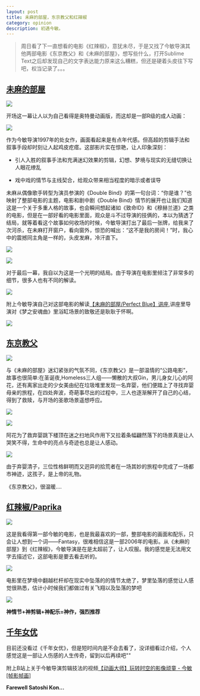 ```yaml
---
layout: post
title: 未麻的部屋，东京教父和红辣椒
category: opinion
description: 初遇今敏。
---
```


> 周日看了下一直想看的电影《红辣椒》，意犹未尽，于是又找了今敏导演其他两部电影《东京教父》和《未麻的部屋》，想写些什么，打开Sublime Text之后却发现自己的文字表达能力原来这么糟糕，但还是硬着头皮往下写吧，权当记录了。。。


## [未麻的部屋](https://movie.douban.com/subject/1395091/)

![](http://7xrabv.com1.z0.glb.clouddn.com/perfect_blue_post.jpg)

开场这一幕让人以为自己看得是奥特曼动画版，而这却是一部R级的成人动画：

![](http://7xrabv.com1.z0.glb.clouddn.com/PB-start.jpg)

作为今敏导演1997年的处女作，画面看起来是有点年代感。但高超的剪辑手法和叙事手段却时刻让人起鸡皮疙瘩。这部影片实在惊艳，让人印象深刻：

* 引人入胜的叙事手法和充满迷幻效果的剪辑，幻想、梦境与现实的无缝切换让人眼花缭乱

* 戏中戏的情节与主线契合，给观众带来相当程度的暗示或者误导

未麻从偶像歌手转型为演员参演的《Double Bind》的第一句台词：“你是谁？”也映射了整部电影的主题，电影和剧中剧《Double Bind》情节的展开也让我们知道这是一个关于多重人格的故事，也会瞬间想起诸如《致命ID》和《穆赫兰道》之类的电影，但是在一部好看的电影里面，观众是斗不过导演的技俩的，本以为猜透了结局，就等着看这个故事如何收场的时候，今敏导演打出了最后一张牌，给我来了次河杀，在未麻打开窗户，看向窗外，惊恐的喊出：“这不是我的房间！”时，我心中的震撼同主角是一样的，头皮发麻，冷汗直下。

![](http://7xrabv.com1.z0.glb.clouddn.com/PB-window.jpg)

![](http://7xrabv.com1.z0.glb.clouddn.com/PB-room.jpg)

对于最后一幕，我自以为这是一个光明的结局。由于导演在电影里倾注了非常多的细节，很多人也有不同的解读。

![](http://7xrabv.com1.z0.glb.clouddn.com/PB-last.jpg)


附上今敏导演自己对这部电影的解读[【未麻的部屋/Perfect Blue】讲座](http://www.acfun.tv/v/ac1011613),讲座里导演对《梦之安魂曲》里浴缸场景的致敬还是耿耿于怀啊。

![](http://7xrabv.com1.z0.glb.clouddn.com/tub.jpg)

## [东京教父](https://movie.douban.com/subject/1310177/)

![](http://7xrabv.com1.z0.glb.clouddn.com/TF.jpg)

与《未麻的部屋》迷幻紧张的气氛不同，《东京教父》是一部温情的“公路电影”，故事也很简单:在圣诞夜,Homeless三人组——懒散的大叔Gin，男儿身女儿心的阿花，还有离家出走的少女美由纪在垃圾堆里发现一名弃婴，他们便踏上了寻找弃婴母亲的旅程，在四处奔波，奇葩事尽出的过程中，三人也逐渐解开了自己的心结，得到了救赎，与开场的圣歌场景遥想呼应。

![](http://7xrabv.com1.z0.glb.clouddn.com/TF-1.jpg)

![](http://7xrabv.com1.z0.glb.clouddn.com/TF2.jpg)

阿花为了救弃婴跳下楼顶在迷之扫地风作用下又拉着条幅翩然落下的场景真是让人哭笑不得，生命中的亮点与奇迹也总是让人感动。

![](http://7xrabv.com1.z0.glb.clouddn.com/TF3.jpg)

由于弃婴清子，三位性格鲜明而又迥异的拾荒者在一场其妙的旅程中完成了一场都市神迹，这孩子，是上帝的礼物。

《东京教父》，很温暖....

## [红辣椒/Paprika](https://movie.douban.com/subject/1865703/)

![](http://7xrabv.com1.z0.glb.clouddn.com/paprika4.jpg)

这是我看得第一部今敏的电影，也是我最喜欢的一部，整部电影的画面和配乐，只会让人想到一个词——Fantasy，很难相信这是一部2006年的电影。从《未麻的部屋》到《红辣椒》，今敏导演是在是太超前了，让人叹服。我的感觉是无法用文字去描述它，这部电影是要去看去听的。

![](http://7xrabv.com1.z0.glb.clouddn.com/Paprika%207.gif)

电影里在梦境中翻越栏杆却在现实中坠落的的情节太绝了，梦里坠落的感觉让人感觉很熟悉，估计小时候我们都做过有关飞翔以及坠落的梦吧

![](http://7xrabv.com1.z0.glb.clouddn.com/Paprika%208.gif)

**神情节+神剪辑+神配乐=神作，强烈推荐**

## [千年女优](https://movie.douban.com/subject/1307394/)

目前还没看过《千年女优》，但是短时间内是不会去看了，没详细看过介绍，个人感觉这是一部让人伤感的人生传奇，留到以后再续吧""

附上B站上关于今敏导演剪辑技法的视频[【动画大师】玩转时空的影像顽童 - 今敏 [帧影帧画]](http://www.bilibili.com/video/av2650196/)

**Farewell Satoshi Kon...**
